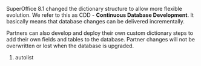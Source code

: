 <properties date="2016-05-11"
SortOrder="8"
/>

SuperOffice 8.1 changed the dictionary structure to allow more flexible evolution. We refer to this as CDD - **Continuous Database Development**. It basically means that database changes can be delivered incrementally.

Partners can also develop and deploy their own custom dictionary steps to add their own fields and tables to the database.
Partner changes will not be overwritten or lost when the database is upgraded.


1. autolist
